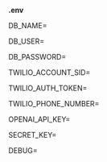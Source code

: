 **.env**


DB_NAME=

DB_USER=

DB_PASSWORD=


TWILIO_ACCOUNT_SID=

TWILIO_AUTH_TOKEN=

TWILIO_PHONE_NUMBER=


OPENAI_API_KEY=


SECRET_KEY=

DEBUG=

